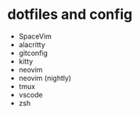 # dotfiles and config

+ SpaceVim
+ alacritty
+ gitconfig
+ kitty
+ neovim
+ neovim (nightly)
+ tmux
+ vscode
+ zsh
